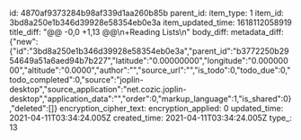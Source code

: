 id: 4870af9373284b98af339d1aa260b85b
parent_id: 
item_type: 1
item_id: 3bd8a250e1b346d39928e58354eb0e3a
item_updated_time: 1618112058919
title_diff: "@@ -0,0 +1,13 @@\\n+Reading Lists\\n"
body_diff: 
metadata_diff: {"new":{"id":"3bd8a250e1b346d39928e58354eb0e3a","parent_id":"b3772250b2954649a51a6aed94b7b227","latitude":"0.00000000","longitude":"0.00000000","altitude":"0.0000","author":"","source_url":"","is_todo":0,"todo_due":0,"todo_completed":0,"source":"joplin-desktop","source_application":"net.cozic.joplin-desktop","application_data":"","order":0,"markup_language":1,"is_shared":0},"deleted":[]}
encryption_cipher_text: 
encryption_applied: 0
updated_time: 2021-04-11T03:34:24.005Z
created_time: 2021-04-11T03:34:24.005Z
type_: 13